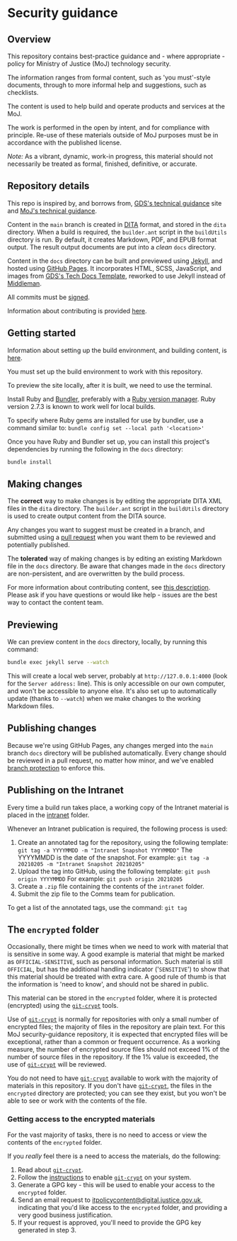 # Security guidance

## Overview

This repository contains best-practice guidance and - where appropriate - policy for Ministry of Justice (MoJ) technology security.

The information ranges from formal content, such as 'you must'-style documents, through to more informal help and suggestions, such as checklists.

The content is used to help build and operate products and services at the MoJ.

The work is performed in the open by intent, and for compliance with principle.
Re-use of these materials outside of MoJ purposes must be in accordance with the published license.

*Note:* As a vibrant, dynamic, work-in progress, this material should not necessarily be treated as formal, finished, definitive, or accurate.

## Repository details

This repo is inspired by, and borrows from, [GDS's technical guidance][gds-way] site and [MoJ's technical guidance][technical-guidance].

Content in the `main` branch is created in [DITA](https://en.wikipedia.org/wiki/Darwin_Information_Typing_Architecture) format, and stored in the `dita` directory. When a build is required, the `builder.ant` script in the `buildUtils` directory is run. By default, it creates Markdown, PDF, and EPUB format output. The result output documents are put into a *clean* `docs` directory.

Content in the `docs` directory can be built and previewed using [Jekyll][], and hosted using [GitHub Pages][]. It incorporates HTML, SCSS, JavaScript, and images from [GDS's Tech Docs Template][tech-docs-template], reworked to use Jekyll instead of [Middleman][].

[gds-way]: https://github.com/alphagov/gds-way
[technical-guidance]: https://ministryofjustice.github.io/technical-guidance/
[Jekyll]: https://jekyllrb.com
[GitHub Pages]: https://pages.github.com
[tech-docs-template]: https://github.com/alphagov/tech-docs-template
[Middleman]: https://middlemanapp.com

All commits must be [signed](https://help.github.com/articles/signing-commits/).

Information about contributing is provided [here](#making-changes).

## Getting started

Information about setting up the build environment,
and building content,
is [here](buildUtils/BuildEnvironment.md).

You must set up the build environment to work with this repository.

To preview the site locally, after it is built, we need to use the terminal.

Install Ruby and [Bundler][bundler], preferably with a [Ruby version
manager][rbenv].
Ruby version 2.7.3 is known to work well for local builds.

[rbenv]: https://github.com/rbenv/rbenv#readme
[bundler]: http://bundler.io/

To specify where Ruby gems are installed for use by bundler, use a command similar to:
`bundle config set --local path '<location>'`

Once you have Ruby and Bundler set up, you can install this project's
dependencies by running the following in the `docs` directory:

```bash
bundle install
```

## Making changes

The **correct** way to make changes is by editing the appropriate DITA XML files in the `dita` directory. The `builder.ant` script in the `buildUtils` directory is used to create output content from the DITA source.

Any changes you want to suggest must be created in a branch, and submitted using a [pull request](https://help.github.com/articles/about-pull-requests/) when you want them to be reviewed and potentially published.

[kramdown]: https://kramdown.gettalong.org/syntax.html

The **tolerated** way of making changes is by editing an existing Markdown file in the `docs` directory. Be aware that changes made in the `docs` directory are non-persistent, and are overwritten by the build process.

For more information about contributing content,
see [this description](buildUtils/contributingContent.md).
Please ask if you have questions or would like help - issues are the best way to contact the content team.

## Previewing

We can preview content in the `docs` directory, locally, by running this command:

```bash
bundle exec jekyll serve --watch
```

This will create a local web server, probably at `http://127.0.0.1:4000`
(look for the `Server address:` line). This is only accessible on our
own computer, and won't be accessible to anyone else. It's also set up
to automatically update (thanks to `--watch`) when we make changes to
the working Markdown files.

## Publishing changes

Because we're using GitHub Pages, any changes merged into the `main`
branch `docs` directory will be published automatically. Every change should be reviewed
in a pull request, no matter how minor, and we've enabled [branch protection][] to enforce this.

[branch protection]: https://help.github.com/articles/about-protected-branches/

## Publishing on the Intranet

Every time a build run takes place, a working copy of the
Intranet material is placed in the [intranet](intranet) folder.

Whenever an Intranet publication is required, the following process is used:

1. Create an annotated tag for the repository, using the following template:
    `git tag -a YYYYMMDD -m "Intranet Snapshot YYYYMMDD"`
    The YYYYMMDD is the date of the snapshot. For example:
    `git tag -a 20210205 -m "Intranet Snapshot 20210205"`
2. Upload the tag into GitHub, using the following template:
    `git push origin YYYYMMDD`
    For example:
    `git push origin 20210205`
3. Create a `.zip` file containing the contents of the `intranet` folder.
4. Submit the zip file to the Comms team for publication.

To get a list of the annotated tags, use the command:
`git tag`

## The `encrypted` folder

Occasionally, there might be times when we need to work with material that is
sensitive in some way.
A good example is material that might be marked as `OFFICIAL-SENSITIVE`,
such as personal information.
Such material is still `OFFICIAL`,
but has the additional handling indicator ('`SENSITIVE`') to show that this
material should be treated with extra care.
A good rule of thumb is that the information is 'need to know',
and should not be shared in public.

This material can be stored in the `encrypted` folder,
where it is protected (encrypted) using the
[`git-crypt`](https://github.com/AGWA/git-crypt) tools.

Use of [`git-crypt`](https://github.com/AGWA/git-crypt) is normally for
repositories with only a small number of encrypted files;
the majority of files in the repository are plain text.
For this MoJ security-guidance repository,
it is expected that encrypted files will be exceptional,
rather than a common or frequent occurrence.
As a working measure,
the number of encrypted source files should not exceed 1% of the number of
source files in the repository.
If the 1% value is exceeded,
the use of [`git-crypt`](https://github.com/AGWA/git-crypt) will be reviewed.

You do not need to have [`git-crypt`](https://github.com/AGWA/git-crypt)
available to work with the majority
of materials in this repository.
If you don't have [`git-crypt`](https://github.com/AGWA/git-crypt),
the files in the `encrypted` directory are protected;
you can see they exist,
but you won't be able to see or work with the contents of the file.

### Getting access to the encrypted materials

For the vast majority of tasks,
there is no need to access or view the contents of the `encrypted` folder.

If you *really* feel there is a need to access the materials,
do the following:

1. Read about [`git-crypt`](https://github.com/AGWA/git-crypt).
2. Follow the [instructions](https://github.com/AGWA/git-crypt) to enable [`git-crypt`](https://github.com/AGWA/git-crypt) on your system.
3. Generate a GPG key - this will be used to enable your access to the `encrypted` folder.
4. Send an email request to [itpolicycontent@digital.justice.gov.uk](mailto:itpolicycontent@digital.justice.gov.uk), indicating that you'd like access to the `encrypted` folder, and providing a very good business justification.
5. If your request is approved, you'll need to provide the GPG key generated in step 3.
